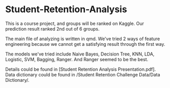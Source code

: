 # Student-Retention-Analysis


This is a course project, and groups will be ranked on Kaggle. Our prediction result ranked 2nd out of 6 groups.

The main file of analyzing is written in qmd. We've tried 2 ways of feature engineering because we cannot get a satisfying result through the first way.

The models we've tried include Naive Bayes, Decision Tree, KNN, LDA, Logistic, SVM, Bagging, Ranger. And Ranger seemed to be the best.

Details could be found in [Student Retention Analysis Presentation.pdf]. Data dictionary could be found in /Student Retention Challenge Data/Data Dictionary/.
